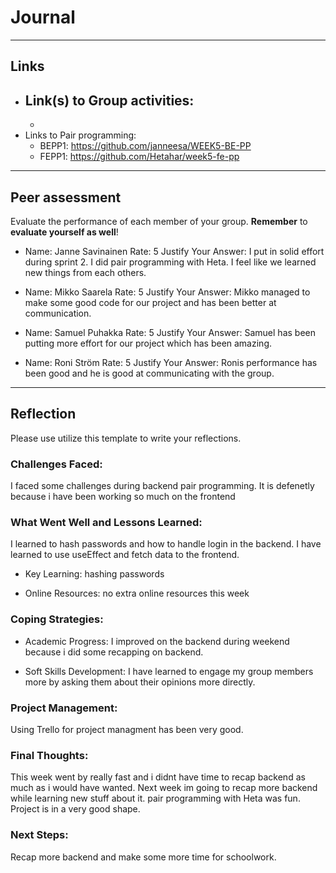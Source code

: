 # Journal

---

## Links

- ## Link(s) to Group activities:
  -
- Links to Pair programming:
  - BEPP1: https://github.com/janneesa/WEEK5-BE-PP
  - FEPP1: https://github.com/Hetahar/week5-fe-pp

---

## Peer assessment

Evaluate the performance of each member of your group. **Remember** to **evaluate yourself as well**!

- Name: Janne Savinainen
  Rate: 5
  Justify Your Answer: I put in solid effort during sprint 2. I did pair programming with Heta. I feel like we learned new things from each others.

- Name: Mikko Saarela
  Rate: 5
  Justify Your Answer: Mikko managed to make some good code for our project and has been better at communication.

- Name: Samuel Puhakka
  Rate: 5
  Justify Your Answer: Samuel has been putting more effort for our project which has been amazing.

- Name: Roni Ström
  Rate: 5
  Justify Your Answer: Ronis performance has been good and he is good at communicating with the group.

---

## Reflection

Please use utilize this template to write your reflections.

### Challenges Faced:

I faced some challenges during backend pair programming. It is defenetly because i have been working so much on the frontend

### What Went Well and Lessons Learned:

I learned to hash passwords and how to handle login in the backend. I have learned to use useEffect and fetch data to the frontend.

- Key Learning: hashing passwords

- Online Resources: no extra online resources this week

### Coping Strategies:

- Academic Progress: I improved on the backend during weekend because i did some recapping on backend.

- Soft Skills Development: I have learned to engage my group members more by asking them about their opinions more directly.

### Project Management:

Using Trello for project managment has been very good.

### Final Thoughts:

This week went by really fast and i didnt have time to recap backend as much as i would have wanted. Next week im going to recap more backend while learning new stuff about it. pair programming with Heta was fun. Project is in a very good shape.

### Next Steps:

Recap more backend and make some more time for schoolwork.

<!-- Links -->

[criticism and constructive feedback]: https://cvdl.ben.edu/blog/why-is-everyone-talking-about-feedback/
